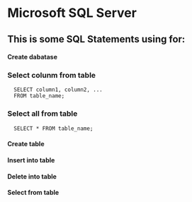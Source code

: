 # Microsoft SQL Server
## This is some SQL Statements using for:
#### Create dabatase
  ### Select colunm from table
      SELECT column1, column2, ...
      FROM table_name;
  ### Select all from table
      SELECT * FROM table_name;
#### Create table
#### Insert into table
#### Delete into table
#### Select from table
